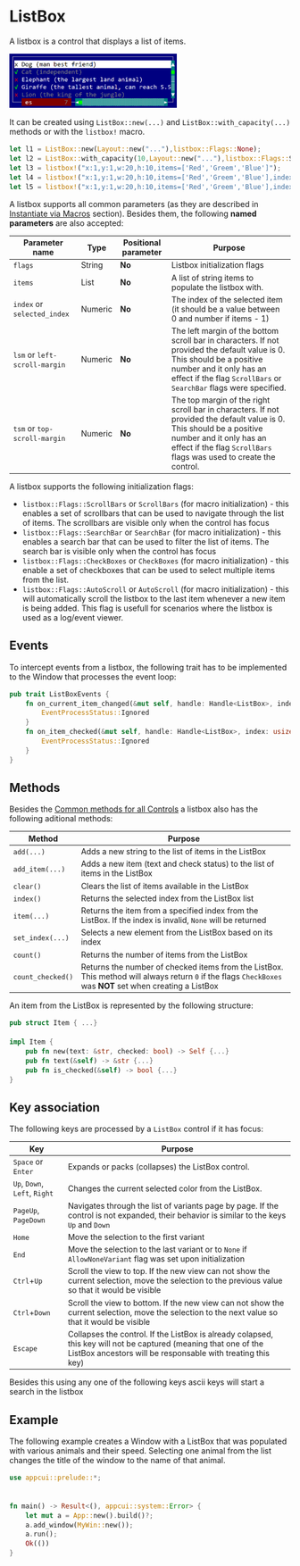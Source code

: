 # ListBox

A listbox is a control that displays a list of items. 

<img src="img/listbox.png" width=300/>

It can be created using `ListBox::new(...)` and `ListBox::with_capacity(...)` methods or with the `listbox!` macro. 

```rs
let l1 = ListBox::new(Layout::new("..."),listbox::Flags::None);
let l2 = ListBox::with_capacity(10,Layout::new("..."),listbox::Flags::ScrollBars);
let l3 = listbox!("x:1,y:1,w:20,h:10,items=['Red','Greem','Blue']");
let l4 = listbox!("x:1,y:1,w:20,h:10,items=['Red','Greem','Blue'],index:2");
let l5 = listbox!("x:1,y:1,w:20,h:10,items=['Red','Greem','Blue'],index:2, flags: ScrollBars+SearchBar");
```

A listbox supports all common parameters (as they are described in [Instantiate via Macros](../instantiate_via_macros.md) section). Besides them, the following **named parameters** are also accepted:

| Parameter name                | Type    | Positional parameter | Purpose                                                                                                                                                                                                                  |
| ----------------------------- | ------- | -------------------- | ------------------------------------------------------------------------------------------------------------------------------------------------------------------------------------------------------------------------ |
| `flags`                       | String  | **No**               | Listbox initialization flags                                                                                                                                                                                             |
| `items`                       | List    | **No**               | A list of string items to populate the listbox with.                                                                                                                                                                     |
| `index` or `selected_index`   | Numeric | **No**               | The index of the selected item (it should be a value between 0 and number if items - 1)                                                                                                                                  |
| `lsm` or `left-scroll-margin` | Numeric | **No**               | The left margin of the bottom scroll bar in characters. If not provided the default value is 0. This should be a positive number and it only has an effect if the flag `ScrollBars` or `SearchBar` flags were specified. |
| `tsm` or `top-scroll-margin`  | Numeric | **No**               | The top margin of the right scroll bar in characters. If not provided the default value is 0. This should be a positive number and it only has an effect if the flag `ScrollBars` flags was used to create the control.  |


A listbox supports the following initialization flags:
* `listbox::Flags::ScrollBars` or `ScrollBars` (for macro initialization) - this enables a set of scrollbars that can be used to navigate through the list of items. The scrollbars are visible only when the control has focus
* `listbox::Flags::SearchBar` or `SearchBar` (for macro initialization) - this enables a search bar that can be used to filter the list of items. The search bar is visible only when the control has focus
* `listbox::Flags::CheckBoxes` or `CheckBoxes` (for macro initialization) - this enable a set of checkboxes that can be used to select multiple items from the list.
* `listbox::Flags::AutoScroll` or `AutoScroll` (for macro initialization) - this will automatically scroll the listbox to the last item whenever a new item is being added. This flag is usefull for scenarios where the listbox is used as a log/event viewer. 

## Events

To intercept events from a listbox, the following trait has to be implemented to the Window that processes the event loop:

```rs
pub trait ListBoxEvents {
    fn on_current_item_changed(&mut self, handle: Handle<ListBox>, index: usize) -> EventProcessStatus {
        EventProcessStatus::Ignored
    }
    fn on_item_checked(&mut self, handle: Handle<ListBox>, index: usize, checked: bool) -> EventProcessStatus {
        EventProcessStatus::Ignored
    }
}
```

## Methods

Besides the [Common methods for all Controls](../common_methods.md) a listbox also has the following aditional methods:

| Method            | Purpose                                                                                                                                                    |
| ----------------- | ---------------------------------------------------------------------------------------------------------------------------------------------------------- |
| `add(...)`        | Adds a new string to the list of items in the ListBox                                                                                                      |
| `add_item(...)`   | Adds a new item (text and check status) to the list of items in the ListBox                                                                                |
| `clear()`         | Clears the list of items available in the ListBox                                                                                                          |
| `index()`         | Returns the selected index from the ListBox list                                                                                                           |
| `item(...)`       | Returns the item from a specified index from the ListBox. If the index is invalid, `None` will be returned                                                 |
| `set_index(...)`  | Selects a new element from the ListBox based on its index                                                                                                  |
| `count()`         | Returns the number of items from the ListBox                                                                                                               |
| `count_checked()` | Returns the number of checked items from the ListBox. This method will always return `0` if the flags `CheckBoxes` was **NOT** set when creating a ListBox |


An item from the ListBox is represented by the following structure:

```rs
pub struct Item { ...}

impl Item {
    pub fn new(text: &str, checked: bool) -> Self {...}
    pub fn text(&self) -> &str {...}
    pub fn is_checked(&self) -> bool {...}
}

```


## Key association

The following keys are processed by a `ListBox` control if it has focus:

| Key                            | Purpose                                                                                                                                    |
| ------------------------------ | ------------------------------------------------------------------------------------------------------------------------------------------ |
| `Space` or `Enter`             | Expands or packs (collapses) the ListBox control.                                                                                          |
| `Up`, `Down`, `Left`,  `Right` | Changes the current selected color from the ListBox.                                                                                       |
| `PageUp`, `PageDown`           | Navigates through the list of variants page by page. If the control is not expanded, their behavior is similar to the keys `Up` and `Down` |
| `Home`                         | Move the selection to the first variant                                                                                                    |
| `End`                          | Move the selection to the last variant or to `None` if `AllowNoneVariant` flag was set upon initialization                                 |
| `Ctrl`+`Up`   | Scroll the view to top. If the new view can not show the current selection, move the selection to the previous value so that it would be visible                                |
| `Ctrl`+`Down` | Scroll the view to bottom. If the new view can not show the current selection, move the selection to the next value so that it would be visible                                 |
| `Escape`      | Collapses the control. If the ListBox is already colapsed, this key will not be captured (meaning that one of the ListBox ancestors will be responsable with treating this key) |

Besides this using any one of the following keys ascii keys will start a search in the listbox


## Example

The following example creates a Window with a ListBox that was populated with various animals and their speed. Selecting one animal from the list changes the title of the window to the name of that animal.

```rs
use appcui::prelude::*;


fn main() -> Result<(), appcui::system::Error> {
    let mut a = App::new().build()?;
    a.add_window(MyWin::new());
    a.run();
    Ok(())
}
```